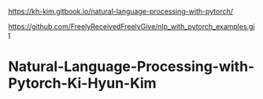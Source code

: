 https://kh-kim.gitbook.io/natural-language-processing-with-pytorch/

https://github.com/FreelyReceivedFreelyGive/nlp_with_pytorch_examples.git

# Natural-Language-Processing-with-Pytorch-Ki-Hyun-Kim
